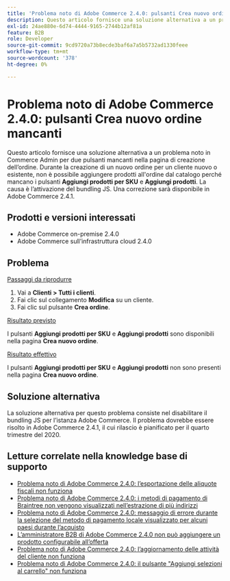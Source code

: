 ```yaml
---
title: 'Problema noto di Adobe Commerce 2.4.0: pulsanti Crea nuovo ordine mancanti'
description: Questo articolo fornisce una soluzione alternativa a un problema noto in Commerce Admin per due pulsanti mancanti nella pagina di creazione dell’ordine. Durante la creazione di un nuovo ordine per un cliente nuovo o esistente, non è possibile aggiungere prodotti all’ordine dal catalogo perché mancano i pulsanti **Aggiungi prodotti per SKU** e **Aggiungi prodotti**. La causa è l’attivazione del bundling JS. Una correzione sarà disponibile in Adobe Commerce 2.4.1.
exl-id: 24ae880e-6d74-4444-9165-2744b12af81a
feature: B2B
role: Developer
source-git-commit: 9cd9720a73b8ecde3baf6a7a5b5732ad1330feee
workflow-type: tm+mt
source-wordcount: '378'
ht-degree: 0%

---
```


# Problema noto di Adobe Commerce 2.4.0: pulsanti Crea nuovo ordine mancanti

Questo articolo fornisce una soluzione alternativa a un problema noto in Commerce Admin per due pulsanti mancanti nella pagina di creazione dell’ordine. Durante la creazione di un nuovo ordine per un cliente nuovo o esistente, non è possibile aggiungere prodotti all&#39;ordine dal catalogo perché mancano i pulsanti **Aggiungi prodotti per SKU** e **Aggiungi prodotti**. La causa è l’attivazione del bundling JS. Una correzione sarà disponibile in Adobe Commerce 2.4.1.

## Prodotti e versioni interessati

* Adobe Commerce on-premise 2.4.0
* Adobe Commerce sull’infrastruttura cloud 2.4.0

## Problema

<u>Passaggi da riprodurre</u>

1. Vai a **Clienti > Tutti i clienti**.
1. Fai clic sul collegamento **Modifica** su un cliente.
1. Fai clic sul pulsante **Crea ordine**.

<u>Risultato previsto</u>

I pulsanti **Aggiungi prodotti per SKU** e **Aggiungi prodotti** sono disponibili nella pagina **Crea nuovo ordine**.

<u>Risultato effettivo</u>

I pulsanti **Aggiungi prodotti per SKU** e **Aggiungi prodotti** non sono presenti nella pagina **Crea nuovo ordine**.

## Soluzione alternativa

La soluzione alternativa per questo problema consiste nel disabilitare il bundling JS per l’istanza Adobe Commerce. Il problema dovrebbe essere risolto in Adobe Commerce 2.4.1, il cui rilascio è pianificato per il quarto trimestre del 2020.

## Letture correlate nella knowledge base di supporto

* [Problema noto di Adobe Commerce 2.4.0: l’esportazione delle aliquote fiscali non funziona](/help/troubleshooting/miscellaneous/magento-2-4-0-known-issue-export-tax-rates-does-not-work.md)
* [Problema noto di Adobe Commerce 2.4.0: i metodi di pagamento di Braintree non vengono visualizzati nell’estrazione di più indirizzi](/help/troubleshooting/payments/magento-2-4-0-braintree-not-in-multiple-addresses-checkout.md)
* [Problema noto di Adobe Commerce 2.4.0: messaggio di errore durante la selezione del metodo di pagamento locale visualizzato per alcuni paesi durante l’acquisto](/help/troubleshooting/payments/magento-2-4-0-checkout-error-selecting-local-payments.md)
* [L’amministratore B2B di Adobe Commerce 2.4.0 non può aggiungere un prodotto configurabile all’offerta](/help/troubleshooting/miscellaneous/magento-2-4-0-b2b-admin-can-t-add-configurable-product-to-quote.md)
* [Problema noto di Adobe Commerce 2.4.0: l’aggiornamento delle attività del cliente non funziona](/help/troubleshooting/miscellaneous/magento-2-4-0-refresh-on-customer-activities-does-not-work.md)
* [Problema noto di Adobe Commerce 2.4.0: il pulsante &quot;Aggiungi selezioni al carrello&quot; non funziona](/help/troubleshooting/miscellaneous/magento-2-4-0-add-selections-to-my-cart-does-not-work.md)
